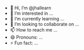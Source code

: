 - 👋 Hi, I’m @jhallearn
- 👀 I’m interested in ...
- 🌱 I’m currently learning ...
- 💞️ I’m looking to collaborate on ...
- 📫 How to reach me ...
- 😄 Pronouns: ...
- ⚡ Fun fact: ...

<!---
jhallearn/jhallearn is a ✨ special ✨ repository because its `README.md` (this file) appears on your GitHub profile.
You can click the Preview link to take a look at your changes.
--->
